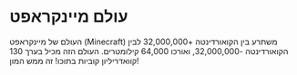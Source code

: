 # עולם מיינקראפט

העולם של מיינקראפט (Minecraft) משתרע בין הקואורדינטה +32,000,000 לבין
הקואורדינטה -32,000,000, ואורכו 64,000 קילומטרים. העולם הזה מכיל בערך 130
קוואדריליון קוביות בתוכו! זה ממש המון!
